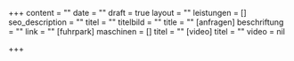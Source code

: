 +++
content = ""
date = ""
draft = true
layout = ""
leistungen = []
seo_description = ""
titel = ""
titelbild = ""
title = ""
[anfragen]
beschriftung = ""
link = ""
[fuhrpark]
maschinen = []
titel = ""
[video]
titel = ""
video = nil

+++

